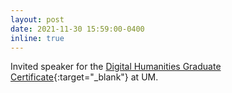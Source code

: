 ```yaml
---
layout: post
date: 2021-11-30 15:59:00-0400
inline: true
---
```


Invited speaker for the [Digital Humanities Graduate Certificate](assets/img/dh_talk_poster.jpg){:target="\_blank"} at UM.